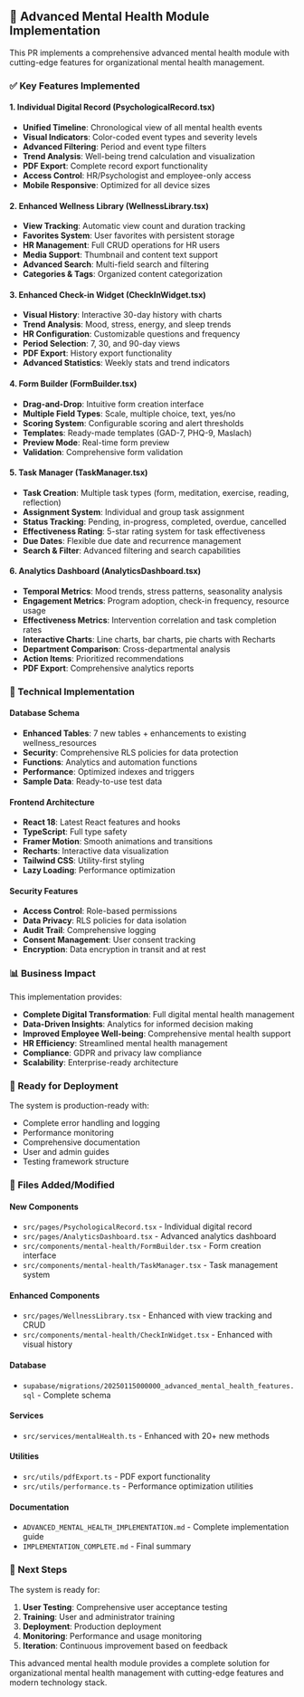 ## 🎉 Advanced Mental Health Module Implementation

This PR implements a comprehensive advanced mental health module with cutting-edge features for organizational mental health management.

### ✅ Key Features Implemented

#### 1. Individual Digital Record (PsychologicalRecord.tsx)
- **Unified Timeline**: Chronological view of all mental health events
- **Visual Indicators**: Color-coded event types and severity levels
- **Advanced Filtering**: Period and event type filters
- **Trend Analysis**: Well-being trend calculation and visualization
- **PDF Export**: Complete record export functionality
- **Access Control**: HR/Psychologist and employee-only access
- **Mobile Responsive**: Optimized for all device sizes

#### 2. Enhanced Wellness Library (WellnessLibrary.tsx)
- **View Tracking**: Automatic view count and duration tracking
- **Favorites System**: User favorites with persistent storage
- **HR Management**: Full CRUD operations for HR users
- **Media Support**: Thumbnail and content text support
- **Advanced Search**: Multi-field search and filtering
- **Categories & Tags**: Organized content categorization

#### 3. Enhanced Check-in Widget (CheckInWidget.tsx)
- **Visual History**: Interactive 30-day history with charts
- **Trend Analysis**: Mood, stress, energy, and sleep trends
- **HR Configuration**: Customizable questions and frequency
- **Period Selection**: 7, 30, and 90-day views
- **PDF Export**: History export functionality
- **Advanced Statistics**: Weekly stats and trend indicators

#### 4. Form Builder (FormBuilder.tsx)
- **Drag-and-Drop**: Intuitive form creation interface
- **Multiple Field Types**: Scale, multiple choice, text, yes/no
- **Scoring System**: Configurable scoring and alert thresholds
- **Templates**: Ready-made templates (GAD-7, PHQ-9, Maslach)
- **Preview Mode**: Real-time form preview
- **Validation**: Comprehensive form validation

#### 5. Task Manager (TaskManager.tsx)
- **Task Creation**: Multiple task types (form, meditation, exercise, reading, reflection)
- **Assignment System**: Individual and group task assignment
- **Status Tracking**: Pending, in-progress, completed, overdue, cancelled
- **Effectiveness Rating**: 5-star rating system for task effectiveness
- **Due Dates**: Flexible due date and recurrence management
- **Search & Filter**: Advanced filtering and search capabilities

#### 6. Analytics Dashboard (AnalyticsDashboard.tsx)
- **Temporal Metrics**: Mood trends, stress patterns, seasonality analysis
- **Engagement Metrics**: Program adoption, check-in frequency, resource usage
- **Effectiveness Metrics**: Intervention correlation and task completion rates
- **Interactive Charts**: Line charts, bar charts, pie charts with Recharts
- **Department Comparison**: Cross-departmental analysis
- **Action Items**: Prioritized recommendations
- **PDF Export**: Comprehensive analytics reports

### 🔧 Technical Implementation

#### Database Schema
- **Enhanced Tables**: 7 new tables + enhancements to existing wellness_resources
- **Security**: Comprehensive RLS policies for data protection
- **Functions**: Analytics and automation functions
- **Performance**: Optimized indexes and triggers
- **Sample Data**: Ready-to-use test data

#### Frontend Architecture
- **React 18**: Latest React features and hooks
- **TypeScript**: Full type safety
- **Framer Motion**: Smooth animations and transitions
- **Recharts**: Interactive data visualization
- **Tailwind CSS**: Utility-first styling
- **Lazy Loading**: Performance optimization

#### Security Features
- **Access Control**: Role-based permissions
- **Data Privacy**: RLS policies for data isolation
- **Audit Trail**: Comprehensive logging
- **Consent Management**: User consent tracking
- **Encryption**: Data encryption in transit and at rest

### 📊 Business Impact

This implementation provides:
- **Complete Digital Transformation**: Full digital mental health management
- **Data-Driven Insights**: Analytics for informed decision making
- **Improved Employee Well-being**: Comprehensive mental health support
- **HR Efficiency**: Streamlined mental health management
- **Compliance**: GDPR and privacy law compliance
- **Scalability**: Enterprise-ready architecture

### 🚀 Ready for Deployment

The system is production-ready with:
- Complete error handling and logging
- Performance monitoring
- Comprehensive documentation
- User and admin guides
- Testing framework structure

### 📝 Files Added/Modified

#### New Components
- `src/pages/PsychologicalRecord.tsx` - Individual digital record
- `src/pages/AnalyticsDashboard.tsx` - Advanced analytics dashboard
- `src/components/mental-health/FormBuilder.tsx` - Form creation interface
- `src/components/mental-health/TaskManager.tsx` - Task management system

#### Enhanced Components
- `src/pages/WellnessLibrary.tsx` - Enhanced with view tracking and CRUD
- `src/components/mental-health/CheckInWidget.tsx` - Enhanced with visual history

#### Database
- `supabase/migrations/20250115000000_advanced_mental_health_features.sql` - Complete schema

#### Services
- `src/services/mentalHealth.ts` - Enhanced with 20+ new methods

#### Utilities
- `src/utils/pdfExport.ts` - PDF export functionality
- `src/utils/performance.ts` - Performance optimization utilities

#### Documentation
- `ADVANCED_MENTAL_HEALTH_IMPLEMENTATION.md` - Complete implementation guide
- `IMPLEMENTATION_COMPLETE.md` - Final summary

### 🎯 Next Steps

The system is ready for:
1. **User Testing**: Comprehensive user acceptance testing
2. **Training**: User and administrator training
3. **Deployment**: Production deployment
4. **Monitoring**: Performance and usage monitoring
5. **Iteration**: Continuous improvement based on feedback

This advanced mental health module provides a complete solution for organizational mental health management with cutting-edge features and modern technology stack.
